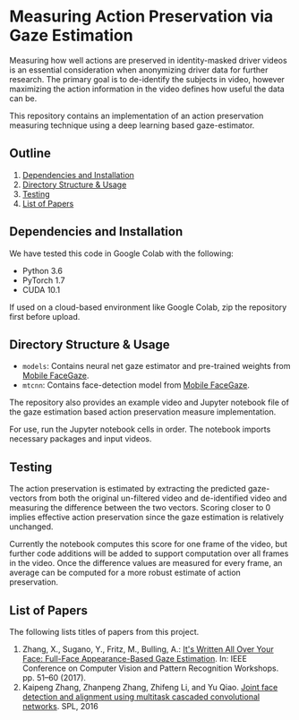 # Measuring Action Preservation via Gaze Estimation

Measuring how well actions are preserved in identity-masked driver videos is an essential consideration when anonymizing driver data for further research. The primary goal is to de-identify the subjects in video, however maximizing the action information in the video defines how useful the data can be.

This repository contains an implementation of an action preservation measuring technique using a deep learning based gaze-estimator. 

## Outline

1. [Dependencies and Installation](#Dependencies-and-Installation)
2. [Directory Structure & Usage](#directory-structure--usage)
3. [Testing](#testing)
4. [List of Papers](#list-of-papers)


## Dependencies and Installation


We have tested this code in Google Colab with the following:
* Python 3.6
* PyTorch 1.7
* CUDA 10.1

If used on a cloud-based environment like Google Colab, zip the repository first before upload.
## Directory Structure & Usage

* `models`: Contains neural net gaze estimator and pre-trained weights from [Mobile FaceGaze](https://github.com/glefundes/mobile-face-gaze).
* `mtcnn`: Contains face-detection model from [Mobile FaceGaze](https://github.com/glefundes/mobile-face-gaze).

The repository also provides an example video and Jupyter notebook file of the gaze estimation based action preservation measure implementation. 

For use, run the Jupyter notebook cells in order. The notebook imports necessary packages and input videos. 
## Testing

The action preservation is estimated by extracting the predicted gaze-vectors from both the original un-filtered video and de-identified video and measuring the difference between the two vectors. Scoring closer to 0 implies effective action preservation since the gaze estimation is relatively unchanged. 

Currently the notebook computes this score for one frame of the video, but further code additions will be added to support computation over all frames in the video. Once the difference values are measured for every frame, an average can be computed for a more robust estimate of action preservation.

## List of Papers

The following lists titles of papers from this project.
1. Zhang, X., Sugano, Y., Fritz, M., Bulling, A.: [It's Written All Over Your
Face: Full-Face Appearance-Based Gaze Estimation](https://openaccess.thecvf.com/content_cvpr_2017_workshops/w41/html/Bulling_Its_Written_All_CVPR_2017_paper.html). In: IEEE Conference
on Computer Vision and Pattern Recognition Workshops. pp. 51–60 (2017).
2.  Kaipeng Zhang, Zhanpeng Zhang, Zhifeng Li, and Yu Qiao.
[Joint face detection and alignment using multitask cascaded
convolutional networks](https://arxiv.org/abs/1604.02878). SPL, 2016

